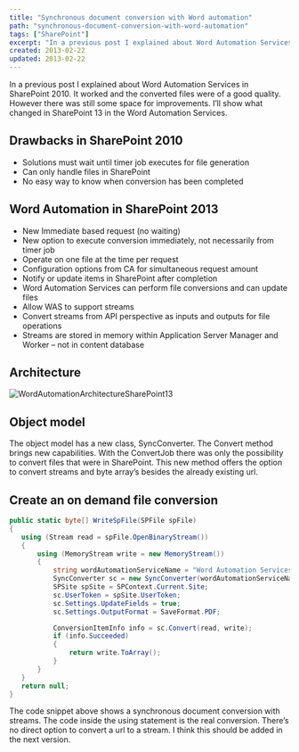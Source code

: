 ```yaml
---
title: "Synchronous document conversion with Word automation"
path: "synchronous-document-conversion-with-word-automation"
tags: ["SharePoint"]
excerpt: "In a previous post I explained about Word Automation Services in SharePoint 2010. It worked and the converted files were of a good quality. However there was still some space for improvements. I’ll show what changed in SharePoint 13 in the Word Automation Services."
created: 2013-02-22
updated: 2013-02-22
---
```


In a previous post I explained about Word Automation Services in SharePoint 2010. It worked and the converted files were of a good quality. However there was still some space for improvements. I’ll show what changed in SharePoint 13 in the Word Automation Services.

## Drawbacks in SharePoint 2010

* Solutions must wait until timer job executes for file generation
* Can only handle files in SharePoint
* No easy way to know when conversion has been completed

## Word Automation in SharePoint 2013

* New Immediate based request (no waiting)
 * New option to execute conversion immediately, not necessarily from timer job
 * Operate on one file at the time per request
 * Configuration options from CA for simultaneous request amount
* Notify or update items in SharePoint after completion
 * Word Automation Services can perform file conversions and can update files
* Allow WAS to support streams
 * Convert streams from API perspective as inputs and outputs for file operations
 * Streams are stored in memory within Application Server Manager and Worker – not in content database

## Architecture

![WordAutomationArchitectureSharePoint13](./WordAutomatationArchitectureSharePoint13.png)

## Object model

The object model has a new class, SyncConverter. The Convert method brings new capabilities. With the ConvertJob there was only the possibility to convert files that were in SharePoint. This new method offers the option to convert streams and byte array’s besides the already existing url.

## Create an on demand file conversion

```csharp
public static byte[] WriteSpFile(SPFile spFile)
{
   using (Stream read = spFile.OpenBinaryStream())
   {
       using (MemoryStream write = new MemoryStream())
       {
           string wordAutomationServiceName = "Word Automation Services";
           SyncConverter sc = new SyncConverter(wordAutomationServiceName);
           SPSite spSite = SPContext.Current.Site;
           sc.UserToken = spSite.UserToken;
           sc.Settings.UpdateFields = true;
           sc.Settings.OutputFormat = SaveFormat.PDF;

           ConversionItemInfo info = sc.Convert(read, write);
           if (info.Succeeded)
           {
               return write.ToArray();
           }
       }
   }
   return null;
}
```

The code snippet above shows a synchronous document conversion with streams. The code inside the using statement is the real conversion. There’s no direct option to convert a url to a stream. I think this should be added in the next version.
